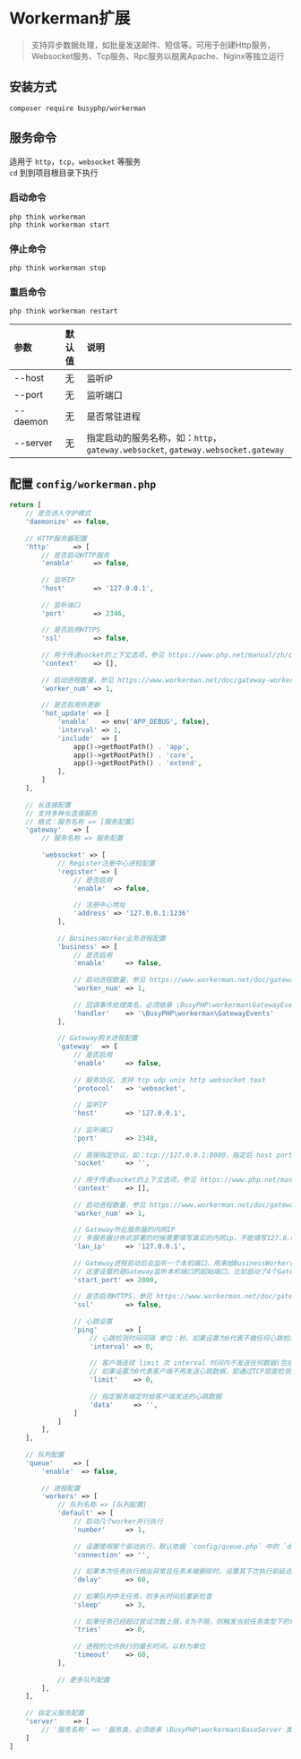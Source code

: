 Workerman扩展
===============

> 支持异步数据处理，如批量发送邮件、短信等。可用于创建Http服务，Websocket服务、Tcp服务、Rpc服务以脱离Apache、Nginx等独立运行

## 安装方式

```shell script
composer require busyphp/workerman
```

## 服务命令

适用于 `http`，`tcp`，`websocket` 等服务<br />
`cd` 到到项目根目录下执行

### 启动命令

```shell script
php think workerman
php think workerman start
```

### 停止命令

```shell script
php think workerman stop
```

### 重启命令

```shell script
php think workerman restart
```

| 参数       | 默认值 | 说明                                                                  |
|:---------|:---:|:--------------------------------------------------------------------|
| --host   |  无  | 监听IP                                                                |
| --port   |  无  | 监听端口                                                                |
| --daemon |  无  | 是否常驻进程                                                              |
| --server |  无  | 指定启动的服务名称，如：`http`，`gateway.websocket`, `gateway.websocket.gateway` |

## 配置 `config/workerman.php`

```php
return [
    // 是否进入守护模式
    'daemonize' => false,
    
    // HTTP服务器配置
    'http'      => [
        // 是否启动HTTP服务
        'enable'     => false,
        
        // 监听IP
        'host'       => '127.0.0.1',
        
        // 监听端口
        'port'       => 2346,
        
        // 是否启用HTTPS
        'ssl'        => false,
        
        // 用于传递socket的上下文选项，参见 https://www.php.net/manual/zh/context.socket.php
        'context'    => [],
        
        // 启动进程数量，参见 https://www.workerman.net/doc/gateway-worker/process-count-seting.html
        'worker_num' => 1,
        
        // 是否启用热更新
        'hot_update' => [
            'enable'   => env('APP_DEBUG', false),
            'interval' => 1,
            'include'  => [
                app()->getRootPath() . 'app',
                app()->getRootPath() . 'core',
                app()->getRootPath() . 'extend',
            ],
        ]
    ],
    
    // 长连接配置
    // 支持多种长连接服务
    // 格式：服务名称 => [服务配置]
    'gateway'   => [
        // 服务名称 => 服务配置
        
        'websocket' => [
            // Register注册中心进程配置
            'register' => [
                // 是否启用
                'enable'  => false,
                
                // 注册中心地址
                'address' => '127.0.0.1:1236'
            ],
            
            // BusinessWorker业务进程配置
            'business' => [
                // 是否启用
                'enable'     => false,
                
                // 启动进程数量，参见 https://www.workerman.net/doc/gateway-worker/process-count-seting.html
                'worker_num' => 1,
                
                // 回调事件处理类名，必须继承 \BusyPHP\workerman\GatewayEvents 类
                'handler'    => '\BusyPHP\workerman\GatewayEvents'
            ],
            
            // Gateway网关进程配置
            'gateway'  => [
                // 是否启用
                'enable'     => false,
                
                // 服务协议, 支持 tcp udp unix http websocket text
                'protocol'   => 'websocket',
                
                // 监听IP
                'host'       => '127.0.0.1',
                
                // 监听端口
                'port'       => 2348,
                
                // 直接指定协议，如：tcp://127.0.0.1:8080，指定后 host port 会失效
                'socket'     => '',
                
                // 用于传递socket的上下文选项，参见 https://www.php.net/manual/zh/context.socket.php
                'context'    => [],
                
                // 启动进程数量，参见 https://www.workerman.net/doc/gateway-worker/process-count-seting.html
                'worker_num' => 1,
                
                // Gateway所在服务器的内网IP
                // 多服务器分布式部署的时候需要填写真实的内网ip，不能填写127.0.0.1。注意：lanIp只能填写真实ip，不能填写域名或者其它字符串，无论如何都不能写0.0.0.0 .
                'lan_ip'     => '127.0.0.1',
                
                // Gateway进程启动后会监听一个本机端口，用来给BusinessWorker提供链接服务，然后Gateway与BusinessWorker之间就通过这个连接通讯。
                // 这里设置的是Gateway监听本机端口的起始端口。比如启动了4个Gateway进程，startPort为2000，则每个Gateway进程分别启动的本地端口一般为2000、2001、2002、2003。
                'start_port' => 2000,
                
                // 是否启用HTTPS，参见 https://www.workerman.net/doc/gateway-worker/secure-websocket-server.html
                'ssl'        => false,
                
                // 心跳设置
                'ping'       => [
                    // 心跳检测时间间隔 单位：秒。如果设置为0代表不做任何心跳检测。
                    'interval' => 0,
                    
                    // 客户端连续 limit 次 interval 时间内不发送任何数据(包括但不限于心跳数据)则断开链接，并触发onClose
                    // 如果设置为0代表客户端不用发送心跳数据，即通过TCP层面检测连接的连通性（极端情况至少10分钟才能检测到连接断开，甚至可能永远检测不到）
                    'limit'    => 0,
                    
                    // 指定服务端定时给客户端发送的心跳数据
                    'data'     => '',
                ]
            ]
        ],
    ],
    
    // 队列配置
    'queue'     => [
        'enable'  => false,
    
        // 进程配置
        'workers' => [
            // 队列名称 => [队列配置]
            'default' => [
                // 启动几个worker并行执行
                'number'     => 1,
            
                // 设置使用那个驱动执行，默认依据 `config/queue.php` 中的 `default` 确定
                'connection' => '',
            
                // 如果本次任务执行抛出异常且任务未被删除时，设置其下次执行前延迟多少秒
                'delay'      => 60,
            
                // 如果队列中无任务，则多长时间后重新检查
                'sleep'      => 3,
            
                // 如果任务已经超过尝试次数上限，0为不限，则触发当前任务类型下的failed()方法
                'tries'      => 0,
            
                // 进程的允许执行的最长时间，以秒为单位
                'timeout'    => 60,
            ],
        
            // 更多队列配置
        ],
    ],
    
    // 自定义服务配置
    'server'    => [
        // '服务名称' => '服务类，必须继承 \BusyPHP\workerman\BaseServer 类'
    ]
]
```